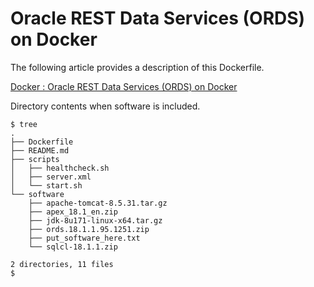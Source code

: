 # Oracle REST Data Services (ORDS) on Docker

The following article provides a description of this Dockerfile.

[Docker : Oracle REST Data Services (ORDS) on Docker](https://oracle-base.com/articles/linux/docker-oracle-rest-data-services-ords-on-docker)

Directory contents when software is included.

```
$ tree
.
├── Dockerfile
├── README.md
├── scripts
│   ├── healthcheck.sh
│   ├── server.xml
│   └── start.sh
└── software
    ├── apache-tomcat-8.5.31.tar.gz
    ├── apex_18.1_en.zip
    ├── jdk-8u171-linux-x64.tar.gz
    ├── ords.18.1.1.95.1251.zip
    ├── put_software_here.txt
    └── sqlcl-18.1.1.zip

2 directories, 11 files
$
```
